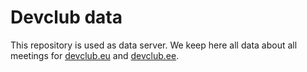 # Devclub data

This repository is used as data server. We keep here all data about all 
meetings for [devclub.eu](http://devclub.eu) and [devclub.ee](http://devclub.ee).